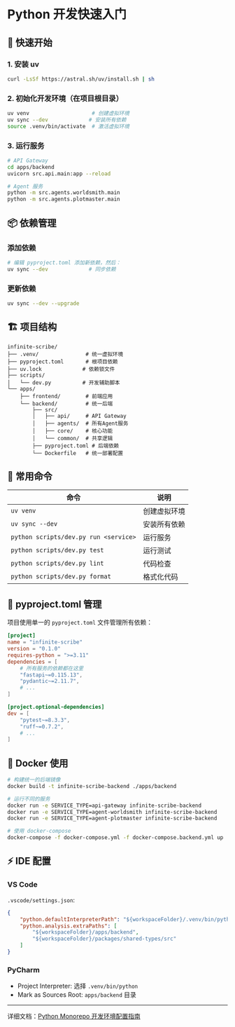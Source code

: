 # Python 开发快速入门

## 🚀 快速开始

### 1. 安装 uv
```bash
curl -LsSf https://astral.sh/uv/install.sh | sh
```

### 2. 初始化开发环境（在项目根目录）
```bash
uv venv                    # 创建虚拟环境
uv sync --dev             # 安装所有依赖
source .venv/bin/activate  # 激活虚拟环境
```

### 3. 运行服务
```bash
# API Gateway
cd apps/backend
uvicorn src.api.main:app --reload

# Agent 服务
python -m src.agents.worldsmith.main
python -m src.agents.plotmaster.main
```

## 📦 依赖管理

### 添加依赖
```bash
# 编辑 pyproject.toml 添加新依赖，然后：
uv sync --dev             # 同步依赖
```

### 更新依赖
```bash
uv sync --dev --upgrade
```

## 🏗️ 项目结构

```
infinite-scribe/
├── .venv/               # 统一虚拟环境
├── pyproject.toml       # 根项目依赖
├── uv.lock             # 依赖锁文件
├── scripts/
│   └── dev.py          # 开发辅助脚本
└── apps/
    ├── frontend/        # 前端应用
    └── backend/         # 统一后端
        ├── src/
        │   ├── api/     # API Gateway
        │   ├── agents/  # 所有Agent服务
        │   ├── core/    # 核心功能
        │   └── common/  # 共享逻辑
        ├── pyproject.toml # 后端依赖
        └── Dockerfile   # 统一部署配置
```

## 🔧 常用命令

| 命令 | 说明 |
|------|------|
| `uv venv` | 创建虚拟环境 |
| `uv sync --dev` | 安装所有依赖 |
| `python scripts/dev.py run <service>` | 运行服务 |
| `python scripts/dev.py test` | 运行测试 |
| `python scripts/dev.py lint` | 代码检查 |
| `python scripts/dev.py format` | 格式化代码 |

## 📝 pyproject.toml 管理

项目使用单一的 `pyproject.toml` 文件管理所有依赖：

```toml
[project]
name = "infinite-scribe"
version = "0.1.0"
requires-python = ">=3.11"
dependencies = [
    # 所有服务的依赖都在这里
    "fastapi~=0.115.13",
    "pydantic~=2.11.7",
    # ...
]

[project.optional-dependencies]
dev = [
    "pytest~=8.3.3",
    "ruff~=0.7.2",
    # ...
]
```

## 🐳 Docker 使用

```bash
# 构建统一的后端镜像
docker build -t infinite-scribe-backend ./apps/backend

# 运行不同的服务
docker run -e SERVICE_TYPE=api-gateway infinite-scribe-backend
docker run -e SERVICE_TYPE=agent-worldsmith infinite-scribe-backend
docker run -e SERVICE_TYPE=agent-plotmaster infinite-scribe-backend

# 使用 docker-compose
docker-compose -f docker-compose.yml -f docker-compose.backend.yml up
```

## ⚡ IDE 配置

### VS Code
`.vscode/settings.json`:
```json
{
    "python.defaultInterpreterPath": "${workspaceFolder}/.venv/bin/python",
    "python.analysis.extraPaths": [
        "${workspaceFolder}/apps/backend",
        "${workspaceFolder}/packages/shared-types/src"
    ]
}
```

### PyCharm
- Project Interpreter: 选择 `.venv/bin/python`
- Mark as Sources Root: `apps/backend` 目录

---

详细文档：[Python Monorepo 开发环境配置指南](docs/development/python-monorepo-setup-v3.md)
